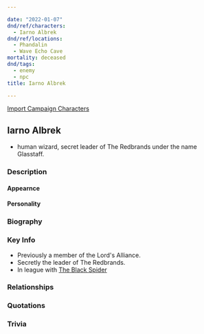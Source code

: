 ```yaml
---

date: "2022-01-07"
dnd/ref/characters:
  - Iarno Albrek
dnd/ref/locations:
  - Phandalin
  - Wave Echo Cave
mortality: deceased
dnd/tags:
  - enemy
  - npc
title: Iarno Albrek

---
```


[Import Campaign Characters](/dnd/characters/)

## Iarno Albrek

- human wizard, secret leader of The Redbrands under the name Glasstaff.

### Description

#### Appearnce

#### Personality

### Biography

### Key Info

- Previously a member of the Lord's Alliance.
- Secretly the leader of The Redbrands.
- In league with [The Black Spider](/dnd/npcs/nezznar-the-black-spider)

### Relationships

### Quotations

### Trivia
